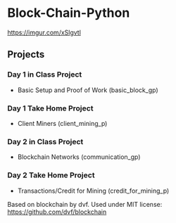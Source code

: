 # Block-Chain-Python

https://imgur.com/xSlgvtl

## Projects

### Day 1 in Class Project
* Basic Setup and Proof of Work (basic_block_gp)

### Day 1 Take Home Project
* Client Miners (client_mining_p)

### Day 2 in Class Project
* Blockchain Networks (communication_gp)

### Day 2 Take Home Project
* Transactions/Credit for Mining (credit_for_mining_p)


Based on blockchain by dvf.  Used under MIT license:  https://github.com/dvf/blockchain
